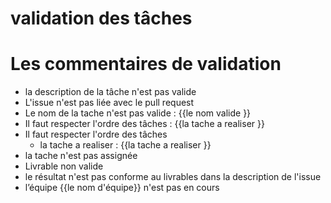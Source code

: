 # validation des tâches

# Les commentaires de validation 
- la description de la tâche n'est pas valide
- L'issue n'est pas liée avec le  pull request
- Le nom de la tache n'est pas valide : {{le nom valide }}
- Il faut respecter l'ordre des tâches : {{la tache a realiser }}
- Il faut respecter l'ordre des tâches 
    - la tache a realiser : {{la tache a realiser }}
- la tache n'est pas assignée 
- Livrable non valide
- le résultat n'est pas conforme au livrables dans la description de l'issue
- l’équipe {{le nom d'équipe}} n'est pas en cours
